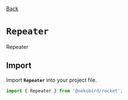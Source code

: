 [Back](./index.md)

# `Repeater`

Repeater 

## Import

Import **`Repeater`** into your project file.

```typescript
import { Repeater } from '@nekobird/rocket';
```
